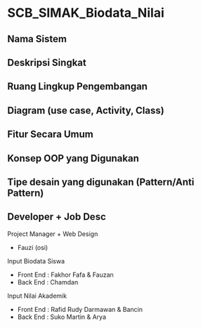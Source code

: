 # SCB_SIMAK_Biodata_Nilai 


## Nama Sistem


## Deskripsi Singkat


## Ruang Lingkup Pengembangan


## Diagram (use case, Activity, Class)


## Fitur Secara Umum


## Konsep OOP yang Digunakan

## Tipe desain yang digunakan (Pattern/Anti Pattern)


## Developer + Job Desc
Project Manager + Web Design
- Fauzi (osi)

Input Biodata Siswa
- Front End : Fakhor Fafa & Fauzan
- Back End  : Chamdan

Input Nilai Akademik
- Front End : Rafid Rudy Darmawan & Bancin
- Back End  : Suko Martin & Arya
